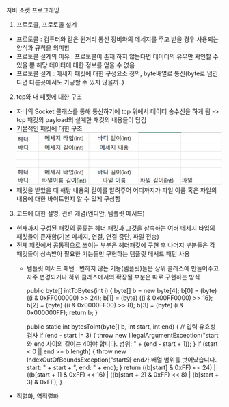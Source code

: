 자바 소켓 프로그래밍

1. 프로토콜, 프로토콜 설계
- 프로토콜 : 컴퓨터와 같은 원거리 통신 장비와의 메세지를 주고 받을 경우 사용되는 양식과 규칙을 의미함
- 프로토콜 설계의 이유 : 프로토콜이 존재 하지 않는다면 데이터의 유무만 확인할 수 있을 뿐 해당 데이터에 대한 정보를 얻을 수 없음
- 프로토콜 설계 : 메세지 패킷에 대한 구성요소 정의, byte배열로 통신(byte로 넘긴다면 다른곳에서도 가공할 수 있지 않을까..)

2. tcp와 내 패킷에 대한 구조
- 자바의 Socket 클래스를 통해 통신하기에 tcp 위에서 데이터 송수신을 하게 됨 -> tcp 패킷의 payload의 설계한 패킷의 내용들이 담김
- 기본적인 패킷에 대한 구조
 ![1.jpg](template/1.jpg)
- 패킷을 받았을 때 해당 내용의 길이를 알려주어 어디까지가 파일 이름 혹은 파일의 내용에 대한 바이트인지 알 수 있게 구성함


3. 코드에 대한 설명, 관련 개념(엔디안, 템플릿 메서드)
- 현재까지 구성된 패킷의 종류는 헤더 패킷과 그것을 상속하는 여러 메세지 타입의 패킷들이 존재함(기본 메세지, 연결, 연결 중단, 파일 전송)
- 전체 패킷에서 공통적으로 쓰이는 부분은 헤더패킷에 구현 후 나머지 부분들은 각 패킷들이 상속받아 필요한 기능들만 구현하는 템플릿 메서드 패턴 사용
  * 템플릿 메서드 패턴 : 변하지 않는 기능(템플릿)들은 상위 클래스에 만들어주고 자주 변경되거나 하위 클래스에서의 확장될 부분은 따로 구현하는 방식


    public byte[] intToBytes(int i) {
        byte[] b = new byte[4];
        b[0] = (byte) ((i & 0xFF000000) >> 24);
        b[1] = (byte) ((i & 0x00FF0000) >> 16);
        b[2] = (byte) ((i & 0x0000FF00) >> 8);
        b[3] = (byte) (i & 0x000000FF);
        return b;
    }

    public static int bytesToInt(byte[] b, int start, int end) {
    // 입력 유효성 검사
      if (end - start != 3) {
        throw new IllegalArgumentException("start와 end 사이의 길이는 4여야 합니다. 범위: " + (end - start + 1));
      }
      if (start < 0 || end >= b.length) {
        throw new IndexOutOfBoundsException("start와 end가 배열 범위를 벗어났습니다. start: " + start + ", end: " + end);
      }
      return ((b[start] & 0xFF) << 24) |
        ((b[start + 1] & 0xFF) << 16) |
        ((b[start + 2] & 0xFF) << 8) |
        (b[start + 3] & 0xFF);
    }
- 직렬화, 역직렬화